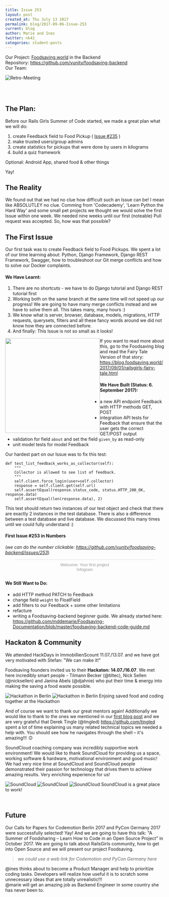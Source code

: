 ```yaml
---
title: Issue 253
layout: post
created_at: Thu July 13 2017
permalink: blog/2017-09-06-Issue-253
current: blog
author: Marie and Ines
twitter: nk42_
categories: student-posts
---
```



Our Project:  [Foodsaving.world](https://foodsaving.world) in the Backend   
Repository:   <https://github.com/yunity/foodsaving-backend>   
Our Team:      

![Retro-Meeting](/img/blog/2017/retro_meeting.jpg)

<br>
<br>

## The Plan:
Before our Rails Girls Summer of Code started, we made a great plan what we will do:

1. create Feedback field to Food Pickup ( [Issue #235](https://github.com/yunity/foodsaving-backend/issues/253) )
2. make trusted users/group admins    
3. create statistics for pickups that were done by users in kilograms   
4. build a quiz framework   

Optional: Android App, shared food & other things

Yay!


## The Reality
We found out that we had no clue how difficult such an Issue can be! I mean like ABSOLUTLEY no clue. Comming from 'Codecademy', 'Learn Python the Hard Way' and some small pet projects we thought we would solve the first Issue within one week. We needed nine weeks until our first (noteable) Pull request was accepted. So, how was that possible? 


## The First Issue

Our first task was to create Feedback field to Food Pickups. We spent a lot of our time learning about: Python, Django Framework, Django REST Framework, Swagger, how to troubleshoot our Git merge conflicts and how to solve our Docker complaints.


#### We Have Learnt:    
1. There are no shortcuts - we have to do Django tutorial and Django REST tutorial first  
2. Working both on the same branch at the same time will not speed up our progress! We are going to have many merge conflicts instead and we have to solve them all. This takes many, many hours :)  
3. We know what is server, browser, database, models, migrations, HTTP requests, querysets, filters and all these fancy words around we did not know how they are connected before.
4. And finally: This Issue is not so small as it looks!

<img src="/img/blog/2017/Issue253.jpg" width="300"  style='float:left;'> If you want to read more about this, go to the Foodsaving blog and read the Fairy Tale Version of that story:
https://blog.foodsaving.world/2017/09/01/railsgirls-fairy-tale.html



#### We Have Built (Status: 6. September 2017):   
- a new API endpoint Feedback with HTTP methods GET, POST  
- integration API tests for Feedback that ensure that the user gets the correct GET/POST output  
- validation for field ```about``` and set the field ```given_by``` as read-only
- unit model tests for model Feedback

Our hardest part on our Issue was to fix this test:

    def test_list_feedback_works_as_collector(self):    
        """
        Collector is allowed to see list of feedback.
        """
        self.client.force_login(user=self.collector)
        response = self.client.get(self.url)
        self.assertEqual(response.status_code, status.HTTP_200_OK, response.data)
        self.assertEqual(len(response.data), 2)

This test should return two instances of our test object and check that there are exactly 2 instances in the test database. There is also a difference between a test database and live database. We discussed this many times until we could fully understand :)


#### First Issue #253 in Numbers
(_we can do the number clickable: <https://github.com/yunity/foodsaving-backend/issues/253>_)

<script id="infogram_0_a09df277-2245-4bca-bec9-922b039710e6" title="Welcome: Your first project" src="https://e.infogram.com/js/dist/embed.js?yjt" type="text/javascript"></script><div style="padding:8px 0;font-family:Arial!important;font-size:13px!important;line-height:15px!important;text-align:center;border-top:1px solid #dadada;margin:0 30px"><a href="https://infogram.com/a09df277-2245-4bca-bec9-922b039710e6" style="color:#989898!important;text-decoration:none!important;" target="_blank">Welcome: Your first project</a><br><a href="https://infogram.com" style="color:#989898!important;text-decoration:none!important;" target="_blank" rel="nofollow">Infogram</a></div>


#### We Still Want to Do:
- add HTTP method PATCH to Feedback
- change field ```weight``` to FloatField
- add filters to our Feedback + some other limitations
- refacture
- writing a Foodsaving-backend beginner guide. We already started here: <https://github.com/mddemarie/Foodsaving-Documentation/blob/master/foodsaving-backend-code-guide.md>


## Hackaton & Community

We attended HackDays in ImmobillienScount 11.07./13.07. and we have got very motivated with Stefan: "We can make it!"

Foodsaving founders invited us to their **Hackaton: 14.07./16.07**. We met here incredibly smart people - Tilmann Becker (@tiltec), Nick Sellen (@nicksellen) and Janina Abels (@djahnie) who put their time & energy into making the saving a food waste possible.

![Hackathon in Berlin](/img/blog/2017/hack_1.png) ![Hackathon in Berlin](/img/blog/2017/hack_2.jpeg)
Enjoing saved food and coding together at the Hackathon


And of course we want to thank our great mentors again! Additionally we would like to thank to the ones we mentioned in our [first blog post](https://github.com/id-gue/summer-of-code/edit/gh-pages/blog/_posts/2017-07-13-print_hello_world.md) and we are very grateful that Derek Tingle (@tingled) <https://github.com/tingled> spent a lot of time explaining us many related technical topics we needed a help with. You should see how he navigates through the shell – it's amazing!!! :D

SoundCloud coaching company was incredibly supportive work environment! We would like to thank SoundCloud for providing us a space, working software & hardware, motivational environment and good music! We had very nice time at SoundCloud and SoundCloud people demonstrated their passion for technology that drives them to achieve amazing results. Very enriching experience for us!

![SoundCloud](/img/blog/2017/workspace_1.jpg) ![SoundCloud](/img/blog/2017/workspace_2.JPG) ![SoundCloud](/img/blog/2017/retro_meeting_marie.JPG)
SoundCloud is a great place to work!

<br>


## Future
Our Calls for Papers for Codemotion Berlin 2017 and PyCon Germany 2017 were successfully selected! Yay! And we are going to have this talk: "A Summer of Foodsharing – Learn How to Code in an Open Source Project" in October 2017. We are going to talk about RailsGirls community, how to get into Open Source and we will present our project Foodsaving.

> _we could use a web link for Codemotion and PyCon Germany here_
 
@ines thinks about to become a Product Manager and help to prioritize coding tasks. Developers will realize how useful it is to scratch some unnecessary ideas that are totally unrealistic!!!   
@marie will get an amazing job as Backend Engineer in some country she has never been to.
